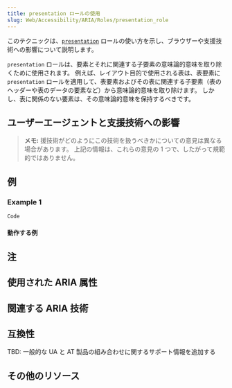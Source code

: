 ```yaml
---
title: presentation ロールの使用
slug: Web/Accessibility/ARIA/Roles/presentation_role
---
```


このテクニックは、[`presentation`](https://www.w3.org/TR/wai-aria/#presentation) ロールの使い方を示し、ブラウザーや支援技術への影響について説明します。

`presentation` ロールは、要素とそれに関連する子要素の意味論的意味を取り除くために使用されます。 例えば、レイアウト目的で使用される表は、表要素に `presentation` ロールを適用して、表要素およびその表に関連する子要素（表のヘッダーや表のデータの要素など）から意味論的意味を取り除けます。 しかし、表に関係のない要素は、その意味論的意味を保持するべきです。

## ユーザーエージェントと支援技術への影響

> **メモ:** 援技術がどのようにこの技術を扱うべきかについての意見は異なる場合があります。 上記の情報は、これらの意見の 1 つで、したがって規範的ではありません。

## 例

### Example 1

```html
Code
```

#### 動作する例

## 注

## 使用された ARIA 属性

## 関連する ARIA 技術

## 互換性

TBD: 一般的な UA と AT 製品の組み合わせに関するサポート情報を追加する

## その他のリソース
